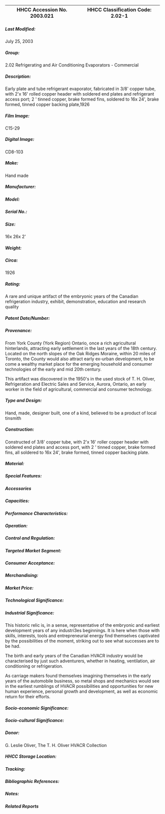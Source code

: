 | **HHCC Accession No. 2003.021** |**HHCC Classification Code:  2.02-1**|
| ----------- | ----------- |

##### Last Modified:
July 25, 2003

##### Group:
2.02 Refrigerating and Air Conditioning Evaporators - Commercial

##### Description:
Early plate and tube refrigerant evaporator, fabricated in 3/8' copper tube, with 2'x 16' rolled copper header with soldered end plates and refrigerant access port;  2 ' tinned copper, brake formed fins, soldered to 16x 24', brake formed, tinned copper backing plate,1926

##### Film Image:
C15-29

##### Digital Image:
CD8-103

##### Make:
Hand made

##### Manufacturer:


##### Model:


##### Serial No.:


##### Size:
16x 26x 2'

##### Weight:


##### Circa:
1926

##### Rating:
A rare and unique artifact of the embryonic years of the Canadian refrigeration industry, exhibit, demonstration, education and research quality

##### Patent Date/Number:


##### Provenance:
From York County (York Region) Ontario, once a rich agricultural hinterlands, attracting early settlement in the last years of the 18th century. Located on the north slopes of the Oak Ridges Moraine, within 20 miles of Toronto, the County would also attract early ex-urban development, to be come a wealthy market place for the emerging household and consumer technologies of the early and mid 20th century. 

This artifact was discovered in the 1950's in the used stock of T. H. Oliver, Refrigeration and Electric Sales and Service, Aurora, Ontario, an early worker in the field of agricultural, commercial and consumer technology.

##### Type and Design:
Hand, made, designer built, one of a kind, believed to be a product of local tinsmith

##### Construction:
Constructed of 3/8' copper tube, with 2'x 16' roller copper header with soldered end plates and access port, with  2 ' tinned copper, brake formed fins, all soldered to 16x 24', brake formed, tinned copper backing plate.

##### Material:


##### Special Features:


##### Accessories


##### Capacities:


##### Performance Characteristics:


##### Operation:


##### Control and Regulation:


##### Targeted Market Segment:


##### Consumer Acceptance:


##### Merchandising:


##### Market Price:


##### Technological Significance:


##### Industrial Significance:
This historic relic is, in a sense, representative of the embryonic and earliest development years of any industri3es beginnings. It is here when those with skills, interests, tools and entrepreneurial energy find themselves captivated by the possibilities of the moment, striking out to see what successes are to be had.      

The birth and early years of the Canadian HVACR industry would be characterised by just such adventurers, whether in heating, ventilation, air conditioning or refrigeration.

As carriage makers found themselves imagining themselves in the early years of the automobile business, so metal shops and mechanics would see in the earliest rumblings of  HVACR possibilities and opportunities for new human experience,  personal growth and  development, as well as economic return for their efforts.

##### Socio-economic Significance:


##### Socio-cultural Significance:


##### Donor:
G. Leslie Oliver, The T. H. Oliver HVACR Collection

##### HHCC Storage Location:


##### Tracking:


##### Bibliographic References:


##### Notes:


##### Related Reports

